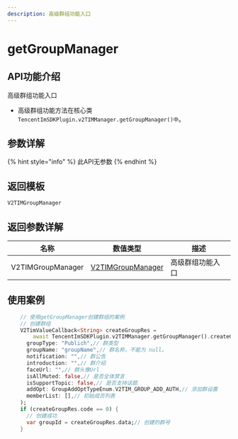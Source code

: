```yaml
---
description: 高级群组功能入口
---
```


# getGroupManager

## API功能介绍

高级群组功能入口

* 高级群组功能方法在核心类 `TencentImSDKPlugin.v2TIMManager.getGroupManager()中`。

## 参数详解

{% hint style="info" %}
此API无参数
{% endhint %}

## 返回模板

```dart
V2TIMGroupManager
```

## 返回参数详解

| 名称                | 数值类型                                       | 描述       |
| ----------------- | ------------------------------------------ | -------- |
| V2TIMGroupManager | [V2TIMGroupManager](../v2timgroupmanager/) | 高级群组功能入口 |

## 使用案例  &#x20;

```dart
    // 使用getGroupManager创建群组的案例
    // 创建群组
    V2TimValueCallback<String> createGroupRes =
        await TencentImSDKPlugin.v2TIMManager.getGroupManager().createGroup(
      groupType: "Publich",// 群类型
      groupName: "groupName",// 群名称，不能为 null。
      notification: "",// 群公告
      introduction: "",// 群介绍
      faceUrl: "",// 群头像Url
      isAllMuted: false,// 是否全体禁言
      isSupportTopic: false,// 是否支持话题
      addOpt: GroupAddOptTypeEnum.V2TIM_GROUP_ADD_AUTH,// 添加群设置
      memberList: [],// 初始成员列表
    );
    if (createGroupRes.code == 0) {
      // 创建成功
      var groupId = createGroupRes.data;// 创建的群号
    }
```
